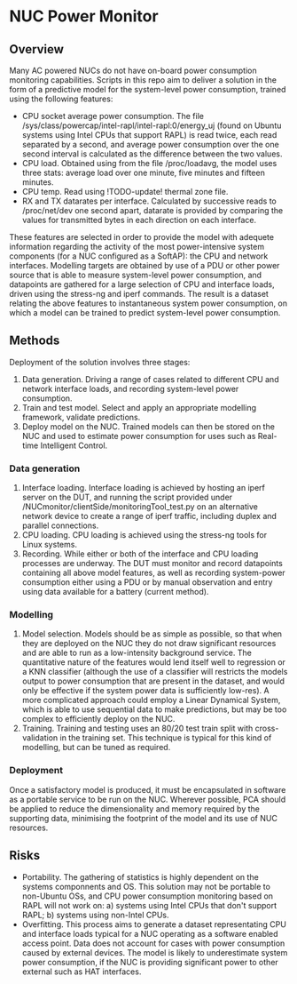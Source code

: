 # NUC Power Monitor

## Overview

Many AC powered NUCs do not have on-board power consumption monitoring capabilities. Scripts in this repo aim to deliver a solution in the form of a predictive model for the system-level power consumption, trained using the following features:

* CPU socket average power consumption. The file /sys/class/powercap/intel-rapl/intel-rapl:0/energy_uj (found on Ubuntu systems using Intel CPUs that support RAPL) is read twice, each read separated by a second, and average power consumption over the one second interval is calculated as the difference between the two values.
* CPU load. Obtained using from the file /proc/loadavg, the model uses three stats: average load over one minute, five minutes and fifteen minutes.
* CPU temp. Read using !TODO-update! thermal zone file.
* RX and TX datarates per interface. Calculated by successive reads to /proc/net/dev one second apart, datarate is provided by comparing the values for transmitted bytes in each direction on each interface.

These features are selected in order to provide the model with adequete information regarding the activity of the most power-intensive system components (for a NUC configured as a SoftAP): the CPU and network interfaces. Modelling targets are obtained by use of a PDU or other power source that is able to measure system-level power consumption, and datapoints are gathered for a large selection of CPU and interface loads, driven using the stress-ng and iperf commands. The result is a dataset relating the above features to instantaneous system power consumption, on which a model can be trained to predict system-level power consumption.

## Methods
Deployment of the solution involves three stages:

1. Data generation. Driving a range of cases related to different CPU and network interface loads, and recording system-level power consumption.
2. Train and test model. Select and apply an appropriate modelling framework, validate predictions.
3. Deploy model on the NUC. Trained models can then be stored on the NUC and used to estimate power consumption for uses such as Real-time Intelligent Control.

### Data generation
1. Interface loading. Interface loading is achieved by hosting an iperf server on the DUT, and running the script provided under /NUCmonitor/clientSide/monitoringTool_test.py on an alternative network device to create a range of iperf traffic, including duplex and parallel connections.
2. CPU loading. CPU loading is achieved using the stress-ng tools for Linux systems.
3. Recording. While either or both of the interface and CPU loading processes are underway. The DUT must monitor and record datapoints containing all above model features, as well as recording system-power consumption either using a PDU or by manual observation and entry using data available for a battery (current method).

### Modelling
1. Model selection. Models should be as simple as possible, so that when they are deployed on the NUC they do not draw significant resources and are able to run as a low-intensity background service. The quantitative nature of the features would lend itself well to regression or a KNN classifier (although the use of a classifier will restricts the models output to power consumption that are present in the dataset, and would only be effective if the system power data is sufficiently low-res). A more complicated approach could employ a Linear Dynamical System, which is able to use sequential data to make predictions, but may be too complex to efficiently deploy on the NUC.
2. Training. Training and testing uses an 80/20 test train split with cross-validation in the training set. This technique is typical for this kind of modelling, but can be tuned as required.

### Deployment
Once a satisfactory model is produced, it must be encapsulated in software as a portable service to be run on the NUC. Wherever possible, PCA should be applied to reduce the dimensionality and memory required by the supporting data, minimising the footprint of the model and its use of NUC resources.
   
## Risks
* Portability. The gathering of statistics is highly dependent on the systems componnents and OS. This solution may not be portable to non-Ubuntu OSs, and CPU power consumption monitoring based on RAPL will not work on: a) systems using Intel CPUs that don't support RAPL; b) systems using non-Intel CPUs.
* Overfitting. This process aims to generate a dataset representating CPU and interface loads typical for a NUC operating as a software enabled access point. Data does not account for cases with power consumption caused by external devices. The model is likely to underestimate system power consumption, if the NUC is providing significant power to other external such as HAT interfaces.
